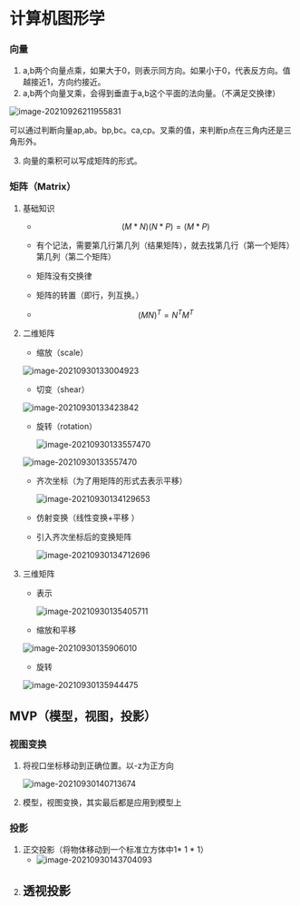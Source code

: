 # 计算机图形学

### 向量

1. a,b两个向量点乘，如果大于0，则表示同方向。如果小于0，代表反方向。值越接近1，方向约接近。
2. a,b两个向量叉乘，会得到垂直于a,b这个平面的法向量。（不满足交换律）

![image-20210926211955831](C:\Users\wuyuzhen02\Desktop\typora\计算机图形学\图片\image-20210926211955831.png)

可以通过判断向量ap,ab。bp,bc。ca,cp。叉乘的值，来判断p点在三角内还是三角形外。

3. 向量的乘积可以写成矩阵的形式。

### 矩阵（Matrix）

1. 基础知识
	
   - $$
	  (M * N)(N * P) = (M * P)
	  $$
	
	- 有个记法，需要第几行第几列（结果矩阵），就去找第几行（第一个矩阵）第几列（第二个矩阵）

   - 矩阵没有交换律

	- 矩阵的转置（即行，列互换。）
	- $$
	(MN)^T = N^TM^T
	$$
	
2. 二维矩阵

   - 缩放（scale）


   ![image-20210930133004923](C:\Users\wuyuzhen02\Desktop\typora\计算机图形学\图片\image-20210930133004923.png)

   - 切变（shear）

   ![image-20210930133423842](C:\Users\wuyuzhen02\Desktop\typora\计算机图形学\图片\image-20210930133423842.png)

   - 旋转（rotation）

     ![image-20210930133557470](C:\Users\wuyuzhen02\Desktop\typora\计算机图形学\image-20210930133557470.png)

   ![image-20210930133557470](C:\Users\wuyuzhen02\Desktop\typora\计算机图形学\图片\image-20210930133557470.png)

   - 齐次坐标（为了用矩阵的形式去表示平移）

     ![image-20210930134129653](C:\Users\wuyuzhen02\Desktop\typora\计算机图形学\图片\image-20210930134129653.png)

   - 仿射变换（线性变换+平移 ）

   - 引入齐次坐标后的变换矩阵

     ![image-20210930134712696](C:\Users\wuyuzhen02\Desktop\typora\计算机图形学\图片\image-20210930134712696.png)

3. 三维矩阵
   
   - 表示
   
     ![image-20210930135405711](C:\Users\wuyuzhen02\Desktop\typora\计算机图形学\图片\image-20210930135405711.png)
   
   - 缩放和平移
   
   ![image-20210930135906010](C:\Users\wuyuzhen02\Desktop\typora\计算机图形学\图片\image-20210930135906010.png)
   
   - 旋转
   
   ![image-20210930135944475](C:\Users\wuyuzhen02\Desktop\typora\计算机图形学\图片\image-20210930135944475.png)



## MVP（模型，视图，投影）

### 视图变换

1. 将视口坐标移动到正确位置。以-z为正方向

   

   ![image-20210930140713674](C:\Users\wuyuzhen02\Desktop\typora\计算机图形学\图片\image-20210930140713674.png)

2. 模型，视图变换，其实最后都是应用到模型上

### 投影

1. 正交投影（将物体移动到一个标准立方体中1* 1 * 1）
   - ![image-20210930143704093](C:\Users\wuyuzhen02\Desktop\typora\计算机图形学\图片\image-20210930143704093.png)
2. 透视投影
   - 

